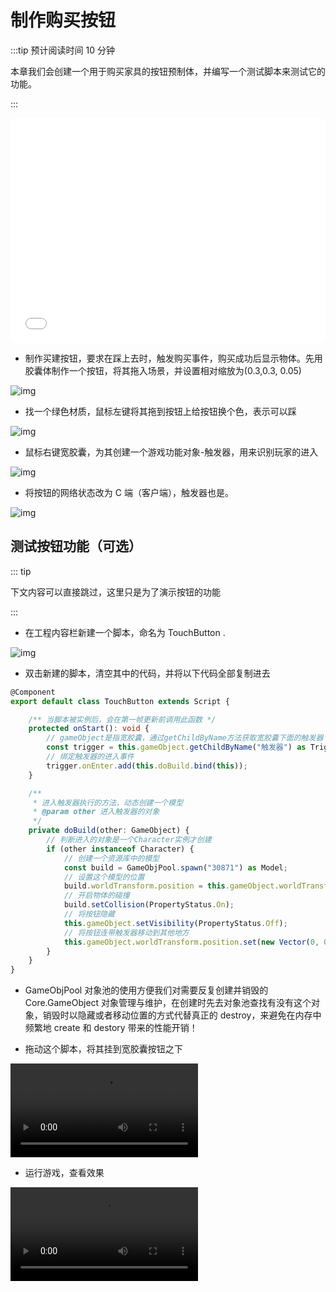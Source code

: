# 制作购买按钮

:::tip 预计阅读时间 10 分钟

本章我们会创建一个用于购买家具的按钮预制体，并编写一个测试脚本来测试它的功能。

:::

<iframe sandbox="allow-scripts allow-downloads allow-same-origin allow-popups allow-presentation allow-forms" frameborder="0" draggable="false" allowfullscreen="" allow="encrypted-media;" referrerpolicy="" aha-samesite="" class="iframe-loaded" src="//player.bilibili.com/player.html?aid=786338559&bvid=BV1t14y1X75n&cid=1207762843&page=2&autoplay=0" style="border-radius: 7px; width: 100%; height: 360px;"></iframe>

- 制作买建按钮，要求在踩上去时，触发购买事件，购买成功后显示物体。先用胶囊体制作一个按钮，将其拖入场景，并设置相对缩放为(0.3,0.3, 0.05)

![img](https://arkimg.ark.online/1685351621432-40.webp)

- 找一个绿色材质，鼠标左键将其拖到按钮上给按钮换个色，表示可以踩

![img](https://arkimg.ark.online/1685351646669-43.gif)

- 鼠标右键宽胶囊，为其创建一个游戏功能对象-触发器，用来识别玩家的进入

![img](https://arkimg.ark.online/1685351659090-46.gif)

- 将按钮的网络状态改为 C 端（客户端），触发器也是。

![img](https://arkimg.ark.online/1685351669164-49.gif)

## 测试按钮功能（可选）

::: tip

下文内容可以直接跳过，这里只是为了演示按钮的功能

:::

- 在工程内容栏新建一个脚本，命名为 TouchButton .

![img](https://arkimg.ark.online/1685355028860-52.gif)

- 双击新建的脚本，清空其中的代码，并将以下代码全部复制进去

```TypeScript
@Component
export default class TouchButton extends Script {

    /** 当脚本被实例后，会在第一帧更新前调用此函数 */
    protected onStart(): void {
        // gameObject是指宽胶囊，通过getChildByName方法获取宽胶囊下面的触发器
        const trigger = this.gameObject.getChildByName("触发器") as Trigger;
        // 绑定触发器的进入事件
        trigger.onEnter.add(this.doBuild.bind(this));
    }

    /**
     * 进入触发器执行的方法，动态创建一个模型
     * @param other 进入触发器的对象
     */
    private doBuild(other: GameObject) {
        // 判断进入的对象是一个Character实例才创建
        if (other instanceof Character) {
            // 创建一个资源库中的模型
            const build = GameObjPool.spawn("30871") as Model;
            // 设置这个模型的位置
            build.worldTransform.position = this.gameObject.worldTransform.position;
            // 开启物体的碰撞
            build.setCollision(PropertyStatus.On);
            // 将按钮隐藏
            this.gameObject.setVisibility(PropertyStatus.Off);
            // 将按钮连带触发器移动到其他地方
            this.gameObject.worldTransform.position.set(new Vector(0, 0, -1000));
        }
    }
}
```

- GameObjPool 对象池的使用方便我们对需要反复创建并销毁的 Core.GameObject 对象管理与维护，在创建时先去对象池查找有没有这个对象，销毁时以隐藏或者移动位置的方式代替真正的 destroy，来避免在内存中频繁地 create 和 destory 带来的性能开销！

- 拖动这个脚本，将其挂到宽胶囊按钮之下

<video controls src="https://arkimg.ark.online/3-9472058.mp4"></video>

- 运行游戏，查看效果

<video controls src="https://arkimg.ark.online/4-7895018.mp4"></video>